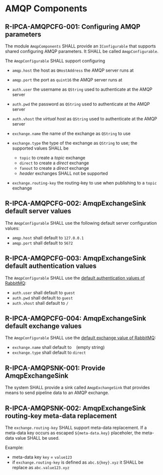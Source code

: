 # AMQP Components

## R-IPCA-AMQPCFG-001: Configuring AMQP parameters
The module `AmqpComponents` SHALL provide an `IConfigurable` that supports shared configuring AMQP parameters. It SHALL be called `AmqpConfigurable`.

The `AmqpConfigurable` SHALL support configuring

- `amqp.host`  the host as `QHostAddress` the AMQP server runs at
- `amqp.port`  the port as `quint16` the AMQP server runs at

- `auth.user`  the username as `QString` used to authenticate at the AMQP server
- `auth.pwd`  the password as `QString` used to authenticate at the AMQP server
- `auth.vhost`  the _virtual host_ as `QString` used to authenticate at the AMQP server

- `exchange.name` the name of the exchange as `QString` to use
- `exchange.type` the type of the exchange as `QString` to use; the supported values SHALL be
    - `topic` to create a _topic_ exchange
    - `direct` to create a _direct_ exchange
    - `fanout` to create a _direct_ exchange
    - _header_ exchanges SHALL not be supported

- `exchange.routing-key` the routing-key to use when publishing to a `topic` exchange

## R-IPCA-AMQPCFG-002: AmqpExchangeSink default server values
The `AmqpConfigurable` SHALL use the following default server configuration values:

- `amqp.host` shall default to `127.0.0.1`
- `amqp.port` shall default to `5672`

## R-IPCA-AMQPCFG-003: AmqpExchangeSink default authentication values
The `AmqpConfigurable` SHALL use the [default authentication values of RabbitMQ](https://www.rabbitmq.com/access-control.html#default-state):

- `auth.user` shall default to `guest`
- `auth.pwd` shall default to `guest`
- `auth.vhost` shall default to `/`

## R-IPCA-AMQPCFG-004: AmqpExchangeSink default exchange values
The `AmqpConfigurable` SHALL use the [default exchange value of RabbitMQ](https://www.rabbitmq.com/tutorials/amqp-concepts.html#exchange-default):

- `exchange.name` shall default to ` ` (empty string)
- `exchange.type` shall default to `direct`


## R-IPCA-AMQPSNK-001: Provide AmqpExchangeSink
The system SHALL provide a sink called `AmqpExchangeSink` that provides means to send pipeline data to an AMQP exchange.

## R-IPCA-AMQPSNK-002: AmqpExchangeSink routing-key meta-data replacement
The `exchange.routing-key` SHALL support meta-data replacement. If a meta-data key occurs as escaped `${meta-data.key}` placeholer, the meta-data value SHALL be used.

Example: 
- meta-data key `key` = `value123`
- if `exchange.routing-key` is defined as `abc.${key}.xyz` it SHALL be replace as `abc.value123.xyz`
